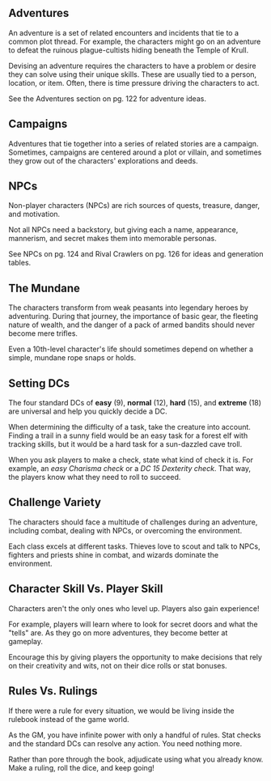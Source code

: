 ## Adventures
An adventure is a set of related encounters and incidents that tie to a common plot thread. For example, the characters might go on an adventure to defeat the ruinous plague-cultists hiding beneath the Temple of Krull.

Devising an adventure requires the characters to have a problem or desire they can solve using their unique skills. These are usually tied to a person, location, or item. Often, there is time pressure driving the characters to act.

See the Adventures section on pg. 122 for adventure ideas.

## Campaigns
Adventures that tie together into a series of related stories are a campaign. Sometimes, campaigns are centered around a plot or villain, and sometimes they grow out of the characters' explorations and deeds.


## NPCs
Non-player characters (NPCs) are rich sources of quests, treasure, danger, and motivation.

Not all NPCs need a backstory, but giving each a name, appearance, mannerism, and secret makes them into memorable personas.

See NPCs on pg. 124 and Rival Crawlers on pg. 126 for ideas and generation tables.

## The Mundane
The characters transform from weak peasants into legendary heroes by adventuring. During that journey, the importance of basic gear, the fleeting nature of wealth, and the danger of a pack of armed bandits should never become mere trifles.

Even a 10th-level character's life should sometimes depend on whether a simple, mundane rope snaps or holds.

## Setting DCs
The four standard DCs of **easy** (9), **normal** (12), **hard** (15), and **extreme** (18) are universal and help you quickly decide a DC.

When determining the difficulty of a task, take the creature into account. Finding a trail in a sunny field would be an easy task for a forest elf with tracking skills, but it would be a hard task for a sun-dazzled cave troll.

When you ask players to make a check, state what kind of check it is. For example, an _easy Charisma check_ or a _DC 15 Dexterity check_. That way, the players know what they need to roll to succeed.

## Challenge Variety
The characters should face a multitude of challenges during an adventure, including combat, dealing with NPCs, or overcoming the environment.

Each class excels at different tasks. Thieves love to scout and talk to NPCs, fighters and priests shine in combat, and wizards dominate the environment.

## Character Skill Vs. Player Skill
Characters aren't the only ones who level up. Players also gain experience!

For example, players will learn where to look for secret doors and what the "tells" are. As they go on more adventures, they become better at gameplay.

Encourage this by giving players the opportunity to make decisions that rely on their creativity and wits, not on their dice rolls or stat bonuses.

## Rules Vs. Rulings
If there were a rule for every situation, we would be living inside the rulebook instead of the game world.

As the GM, you have infinite power with only a handful of rules. Stat checks and the standard DCs can resolve any action. You need nothing more.

Rather than pore through the book, adjudicate using what you already know. Make a ruling, roll the dice, and keep going!